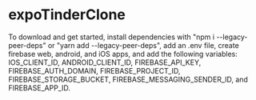 # expoTinderClone

To download and get started, install dependencies with "npm i --legacy-peer-deps" or "yarn add --legacy-peer-deps", add an .env file, create firebase web, android, and iOS apps, and add the following variables: IOS_CLIENT_ID, ANDROID_CLIENT_ID, FIREBASE_API_KEY, FIREBASE_AUTH_DOMAIN, FIREBASE_PROJECT_ID, FIREBASE_STORAGE_BUCKET, FIREBASE_MESSAGING_SENDER_ID, and FIREBASE_APP_ID. 
